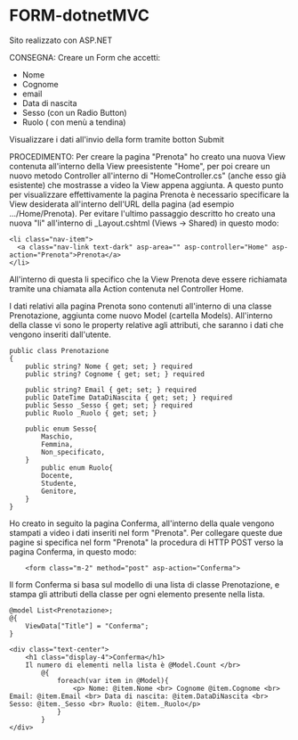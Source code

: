 # FORM-dotnetMVC

Sito realizzato con ASP.NET

CONSEGNA:
Creare un Form che accetti:
- Nome
- Cognome
- email
- Data di nascita
- Sesso (con un Radio Button)
- Ruolo ( con menù a tendina)

Visualizzare i dati all'invio della form tramite botton Submit

PROCEDIMENTO:
Per creare la pagina "Prenota" ho creato una nuova View contenuta all'interno della View preesistente "Home", per poi creare un nuovo metodo Controller all'interno di "HomeController.cs" (anche esso già esistente) che mostrasse a video la View appena aggiunta.
A questo punto per visualizzare effettivamente la pagina Prenota è necessario specificare la View desiderata all'interno dell'URL della pagina (ad esempio .../Home/Prenota).
Per evitare l'ultimo passaggio descritto ho creato una nuova "li" all'interno di _Layout.cshtml (Views -> Shared) in questo modo:
```
<li class="nav-item">
  <a class="nav-link text-dark" asp-area="" asp-controller="Home" asp-action="Prenota">Prenota</a>
</li>
```
All'interno di questa li specifico che la View Prenota deve essere richiamata tramite una chiamata alla Action contenuta nel Controller Home.

I dati relativi alla pagina Prenota sono contenuti all'interno di una classe Prenotazione, aggiunta come nuovo Model (cartella Models).
All'interno della classe vi sono le property relative agli attributi, che saranno i dati che vengono inseriti dall'utente.
```
public class Prenotazione
{
    public string? Nome { get; set; } required
    public string? Cognome { get; set; } required

    public string? Email { get; set; } required
    public DateTime DataDiNascita { get; set; } required
    public Sesso _Sesso { get; set; } required
    public Ruolo _Ruolo { get; set; }

    public enum Sesso{
        Maschio,
        Femmina,
        Non_specificato,
    }
        public enum Ruolo{
        Docente,
        Studente,
        Genitore,
    }
}
```
Ho creato in seguito la pagina Conferma, all'interno della quale vengono stampati a video i dati inseriti nel form "Prenota".
Per collegare queste due pagine si specifica nel form "Prenota" la procedura di HTTP POST verso la pagina Conferma, in questo modo:
```   
    <form class="m-2" method="post" asp-action="Conferma">
```
Il form Conferma si basa sul modello di una lista di classe Prenotazione, e stampa gli attributi della classe per ogni elemento presente nella lista.
```
@model List<Prenotazione>;
@{
    ViewData["Title"] = "Conferma";
}

<div class="text-center">
    <h1 class="display-4">Conferma</h1>
    Il numero di elementi nella lista è @Model.Count </br>
        @{
            foreach(var item in @Model){
                <p> Nome: @item.Nome <br> Cognome @item.Cognome <br> Email: @item.Email <br> Data di nascita: @item.DataDiNascita <br> Sesso: @item._Sesso <br> Ruolo: @item._Ruolo</p>
            }
        }
</div>
```
